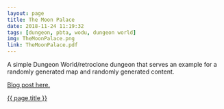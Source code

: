```yaml
---
layout: page
title: The Moon Palace
date: 2018-11-24 11:19:32
tags: [dungeon, pbta, wodu, dungeon world]
img: TheMoonPalace.png
link: TheMoonPalace.pdf
---
```


A simple Dungeon World/retroclone dungeon that serves an example for a randomly generated map and randomly generated content.

[Blog post here.](https://exposit.github.io/katamoiran/2018/11/24/ascii-megadungeon-generator-final/)

<div class="img_row">
	<a href="{{ site.baseurl }}/pdf/{{ page.link }}"><img class="col three" src="{{ site.baseurl }}/img/{{ page.img}}" alt="" title="{{ page.title }}"/></a>
</div>
<div class="col three caption">
	<a href="{{ site.baseurl }}/pdf/{{ page.link }}">{{ page.title }}</a>
</div>
